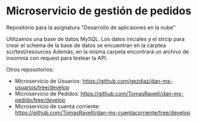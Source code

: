 # Microservicio de gestión de pedidos

Repositorio para la asignatura "Desarrollo de aplicaiones en la nube"

Utilizamos una base de datos MySQL.
Los datos iniciales y el strcip para crear el schema de la base de datos se encuentran en la carptea scr/test/resources
Además, en la misma carpeta encontrará un archivo de insomnia con request para testear la API.

Otros reposotorios:
- Microservicio de Usuarios: https://github.com/gezdiaz/dan-ms-usuarios/tree/develop
- Microservicio de Pedidos: https://github.com/TomasRavelli/dan-ms-pedido/tree/develop
- Microservicio de cuenta corriente: https://github.com/TomasRavelli/dan-ms-cuentacorriente/tree/develop
